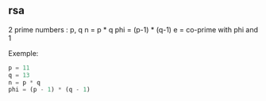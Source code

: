 ## rsa
2 prime numbers : p, q
n = p * q
phi = (p-1) * (q-1)
e = co-prime with phi and 1

Exemple:
```python
p = 11
q = 13
n = p * q
phi = (p - 1) * (q - 1)
```
